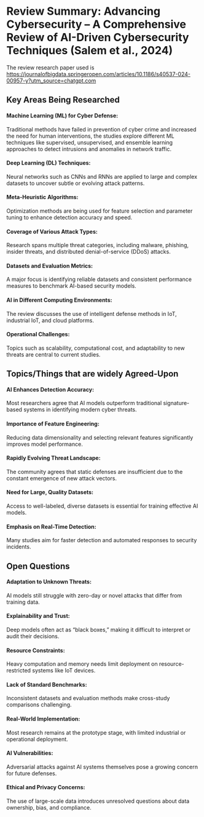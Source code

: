 # Review Summary: Advancing Cybersecurity – A Comprehensive Review of AI-Driven Cybersecurity Techniques (Salem et al., 2024)

The review research paper used is https://journalofbigdata.springeropen.com/articles/10.1186/s40537-024-00957-y?utm_source=chatgpt.com

## Key Areas Being Researched

#### Machine Learning (ML) for Cyber Defense:
Traditional methods have failed in prevention of cyber crime and increased the need for human interventions, the studies explore  different ML techniques like supervised, unsupervised, and ensemble learning approaches to detect intrusions and anomalies in network traffic.

#### Deep Learning (DL) Techniques:
Neural networks such as CNNs and RNNs are applied to large and complex datasets to uncover subtle or evolving attack patterns.

#### Meta-Heuristic Algorithms:
Optimization methods are being used for feature selection and parameter tuning to enhance detection accuracy and speed.

#### Coverage of Various Attack Types:
Research spans multiple threat categories, including malware, phishing, insider threats, and distributed denial-of-service (DDoS) attacks.

#### Datasets and Evaluation Metrics:
A major focus is identifying reliable datasets and consistent performance measures to benchmark AI-based security models.

#### AI in Different Computing Environments:
The review discusses the use of intelligent defense methods in IoT, industrial IoT, and cloud platforms.

#### Operational Challenges:
Topics such as scalability, computational cost, and adaptability to new threats are central to current studies.


## Topics/Things that are widely Agreed-Upon 

#### AI Enhances Detection Accuracy:
Most researchers agree that AI models outperform traditional signature-based systems in identifying modern cyber threats.

#### Importance of Feature Engineering:
Reducing data dimensionality and selecting relevant features significantly improves model performance.

#### Rapidly Evolving Threat Landscape:
The community agrees that static defenses are insufficient due to the constant emergence of new attack vectors.

#### Need for Large, Quality Datasets:
Access to well-labeled, diverse datasets is essential for training effective AI models.

#### Emphasis on Real-Time Detection:
Many studies aim for faster detection and automated responses to security incidents.

## Open Questions
#### Adaptation to Unknown Threats:
AI models still struggle with zero-day or novel attacks that differ from training data.

#### Explainability and Trust:
Deep models often act as “black boxes,” making it difficult to interpret or audit their decisions.

#### Resource Constraints:
Heavy computation and memory needs limit deployment on resource-restricted systems like IoT devices.

#### Lack of Standard Benchmarks:
Inconsistent datasets and evaluation methods make cross-study comparisons challenging.

#### Real-World Implementation:
Most research remains at the prototype stage, with limited industrial or operational deployment.

#### AI Vulnerabilities:
Adversarial attacks against AI systems themselves pose a growing concern for future defenses.

#### Ethical and Privacy Concerns:
The use of large-scale data introduces unresolved questions about data ownership, bias, and compliance.
